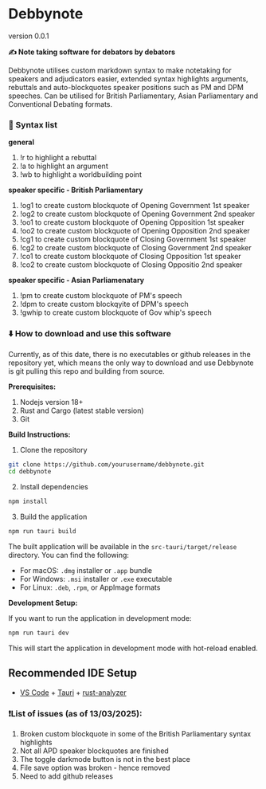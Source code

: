 # Debbynote
version 0.0.1

**✍️ Note taking software for debators by debators**

Debbynote utilises custom markdown syntax to make notetaking for speakers and adjudicators easier, extended syntax highlights arguments, rebuttals and auto-blockquotes speaker positions such as PM and DPM speeches. Can be utilised for British Parliamentary, Asian Parliamentary and Conventional Debating formats.

### 🔎 Syntax list
**general**
1. !r to highlight a rebuttal
2. !a to highlight an argument
3. !wb to highlight a worldbuilding point

**speaker specific - British Parliamentary**
1. !og1 to create custom blockquote of Opening Government 1st speaker
2. !og2 to create custom blockquote of Opening Government 2nd speaker
3. !oo1 to create custom blockquote of Opening Opposition 1st speaker
4. !oo2 to create custom blockquote of Opening Opposition 2nd speaker
5. !cg1 to create custom blockquote of Closing Government 1st speaker 
6. !cg2 to create custom blockquote of Closing Government 2nd speaker
7. !co1 to create custom blockquote of Closing Opposition 1st speaker
8. !co2 to create custom blockquote of Closing Oppositio 2nd speaker

**speaker specific - Asian Parliamenatary** 
1. !pm to create custom blockquote of PM's speech
2. !dpm to create custom blockqyite of DPM's speech
3. !gwhip to create custom blockquote of Gov whip's speech

### ⬇️ How to download and use this software

Currently, as of this date, there is no executables or github releases in the repository yet, which means the only way to download and use Debbynote is git pulling this repo and building from source. 

**Prerequisites:**
1. Nodejs version 18+
2. Rust and Cargo (latest stable version)
3. Git

**Build Instructions:**

1. Clone the repository
```bash
git clone https://github.com/yourusername/debbynote.git
cd debbynote
```

2. Install dependencies
```bash
npm install
```

3. Build the application
```bash
npm run tauri build
```

The built application will be available in the `src-tauri/target/release` directory. You can find the following:
- For macOS: `.dmg` installer or `.app` bundle
- For Windows: `.msi` installer or `.exe` executable
- For Linux: `.deb`, `.rpm`, or AppImage formats

**Development Setup:**

If you want to run the application in development mode:
```bash
npm run tauri dev
```
This will start the application in development mode with hot-reload enabled.


## Recommended IDE Setup

- [VS Code](https://code.visualstudio.com/) + [Tauri](https://marketplace.visualstudio.com/items?itemName=tauri-apps.tauri-vscode) + [rust-analyzer](https://marketplace.visualstudio.com/items?itemName=rust-lang.rust-analyzer)


### ❗️List of issues (as of 13/03/2025):
1. Broken custom blockquote in some of the British Parliamentary syntax highlights
2. Not all APD speaker blockquotes are finished
3. The toggle darkmode button is not in the best place
4. File save option was broken - hence removed
5. Need to add github releases

